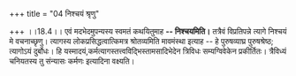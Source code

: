 +++
title = "04 निश्चयं श्रृणु"

+++
।।18.4।। एवं मदभेदमुपन्यस्य स्वमतं कथयितुमाह **-- निश्चयमिति।** तत्रैवं
विप्रतिपन्ने त्यागे निश्चयं मे वचनाच्छृणु। त्यागस्य
लोकप्रसिद्धत्वात्किमत्र श्रोतव्यमिति मावमंस्था इत्याह -- हे पुरुषव्याघ्र
पुरुषश्रेष्ठ; त्यागोऽयं दुर्बोधः। हि
यस्मादयं,कर्मत्यागस्तत्त्वविद्भिस्तामसादिभेदेन त्रिविधः सम्यग्विवेकेन
प्रकीर्तितः। त्रैविध्यं चनियतस्य तु संन्यासः कर्मणः इत्यादिना वक्ष्यति।
